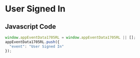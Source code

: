 # User Signed In

### 

## Javascript Code
```js
window.appEventData1705RL = window.appEventData1705RL || [];
appEventData1705RL.push({
  "event": "User Signed In"
});
```







